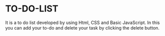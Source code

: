 # TO-DO-LIST
It is a to do list developed by using Html, CSS and Basic JavaScript. In this you can add your to-do and delete your task by clicking the delete button.
